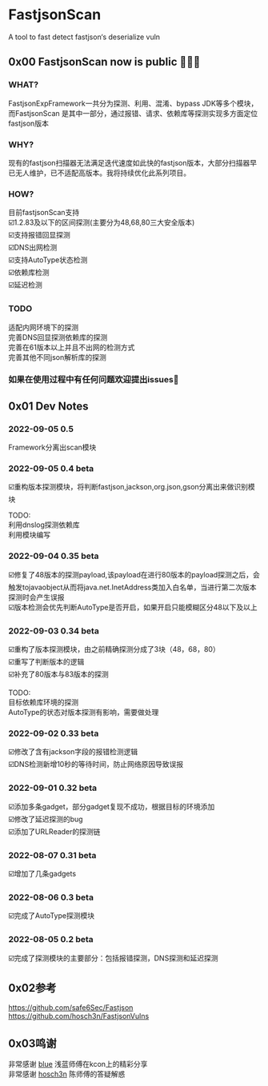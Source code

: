# FastjsonScan
A tool to fast detect fastjson‘s deserialize vuln

## 0x00  FastjsonScan now is public  🎉🎉🎉


### WHAT?
FastjsonExpFramework一共分为探测、利用、混淆、bypass JDK等多个模块，而FastjsonScan 是其中一部分，通过报错、请求、依赖库等探测实现多方面定位fastjson版本  

### WHY?
现有的fastjson扫描器无法满足迭代速度如此快的fastjson版本，大部分扫描器早已无人维护，已不适配高版本。我将持续优化此系列项目。

### HOW?
目前fastjsonScan支持  
☑️1.2.83及以下的区间探测(主要分为48,68,80三大安全版本)  
☑️支持报错回显探测  
☑️DNS出网检测  
☑️支持AutoType状态检测  
☑️依赖库检测  
☑️延迟检测  

### TODO
适配内网环境下的探测  
完善DNS回显探测依赖库的探测  
完善在61版本以上并且不出网的检测方式  
完善其他不同json解析库的探测  

### 如果在使用过程中有任何问题欢迎提出issues👏

## 0x01 Dev Notes 

### 2022-09-05 0.5 
Framework分离出scan模块

### 2022-09-05 0.4 beta
☑️重构版本探测模块，将判断fastjson,jackson,org.json,gson分离出来做识别模块  

TODO:  
利用dnslog探测依赖库  
利用模块编写  

### 2022-09-04 0.35 beta
☑️修复了48版本的探测payload,该payload在进行80版本的payload探测之后，会触发tojavaobject从而将java.net.InetAddress类加入白名单，当进行第二次版本探测时会产生误报  
☑️版本检测会优先判断AutoType是否开启，如果开启只能模糊区分48以下及以上


### 2022-09-03 0.34 beta
☑️重构了版本探测模块，由之前精确探测分成了3块（48，68，80）  
☑️重写了判断版本的逻辑  
☑️补充了80版本与83版本的探测

TODO:  
目标依赖库环境的探测  
AutoType的状态对版本探测有影响，需要做处理


### 2022-09-02 0.33 beta
☑️修改了含有jackson字段的报错检测逻辑  
☑️DNS检测新增10秒的等待时间，防止网络原因导致误报

### 2022-09-01 0.32 beta
☑️添加多条gadget，部分gadget复现不成功，根据目标的环境添加  
☑️修改了延迟探测的bug  
☑️添加了URLReader的探测链

### 2022-08-07  0.31 beta
☑️增加了几条gadgets

### 2022-08-06  0.3  beta
☑️完成了AutoType探测模块

### 2022-08-05  0.2  beta
☑️完成了探测模块的主要部分：包括报错探测，DNS探测和延迟探测



## 0x02参考
https://github.com/safe6Sec/Fastjson    
https://github.com/hosch3n/FastjsonVulns   

## 0x03鸣谢
非常感谢 [blue](https://github.com/iSafeBlue) 浅蓝师傅在kcon上的精彩分享  
非常感谢 [hosch3n](https://github.com/hosch3n) 陈师傅的答疑解惑

